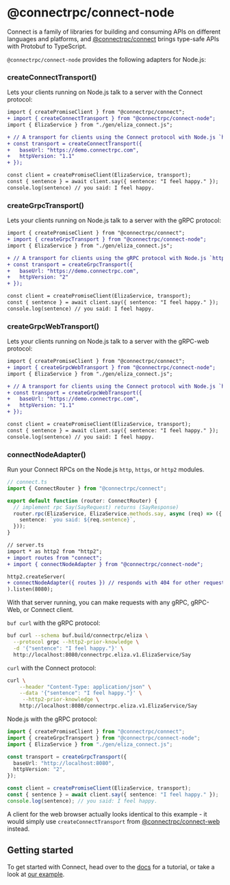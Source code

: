 # @connectrpc/connect-node

Connect is a family of libraries for building and consuming APIs on different languages and platforms, and
[@connectrpc/connect](https://www.npmjs.com/package/@connectrpc/connect) brings type-safe APIs with Protobuf to
TypeScript.

`@connectrpc/connect-node` provides the following adapters for Node.js:

### createConnectTransport()

Lets your clients running on Node.js talk to a server with the Connect protocol:

```diff
import { createPromiseClient } from "@connectrpc/connect";
+ import { createConnectTransport } from "@connectrpc/connect-node";
import { ElizaService } from "./gen/eliza_connect.js";

+ // A transport for clients using the Connect protocol with Node.js `http` module
+ const transport = createConnectTransport({
+   baseUrl: "https://demo.connectrpc.com",
+   httpVersion: "1.1"
+ });

const client = createPromiseClient(ElizaService, transport);
const { sentence } = await client.say({ sentence: "I feel happy." });
console.log(sentence) // you said: I feel happy.
```

### createGrpcTransport()

Lets your clients running on Node.js talk to a server with the gRPC protocol:

```diff
import { createPromiseClient } from "@connectrpc/connect";
+ import { createGrpcTransport } from "@connectrpc/connect-node";
import { ElizaService } from "./gen/eliza_connect.js";

+ // A transport for clients using the gRPC protocol with Node.js `http2` module
+ const transport = createGrpcTransport({
+   baseUrl: "https://demo.connectrpc.com",
+   httpVersion: "2"
+ });

const client = createPromiseClient(ElizaService, transport);
const { sentence } = await client.say({ sentence: "I feel happy." });
console.log(sentence) // you said: I feel happy.
```

### createGrpcWebTransport()

Lets your clients running on Node.js talk to a server with the gRPC-web protocol:

```diff
import { createPromiseClient } from "@connectrpc/connect";
+ import { createGrpcWebTransport } from "@connectrpc/connect-node";
import { ElizaService } from "./gen/eliza_connect.js";

+ // A transport for clients using the Connect protocol with Node.js `http` module
+ const transport = createGrpcWebTransport({
+   baseUrl: "https://demo.connectrpc.com",
+   httpVersion: "1.1"
+ });

const client = createPromiseClient(ElizaService, transport);
const { sentence } = await client.say({ sentence: "I feel happy." });
console.log(sentence) // you said: I feel happy.
```

### connectNodeAdapter()

Run your Connect RPCs on the Node.js `http`, `https`, or `http2` modules.

```ts
// connect.ts
import { ConnectRouter } from "@connectrpc/connect";

export default function (router: ConnectRouter) {
  // implement rpc Say(SayRequest) returns (SayResponse)
  router.rpc(ElizaService, ElizaService.methods.say, async (req) => ({
    sentence: `you said: ${req.sentence}`,
  }));
}
```

```diff
// server.ts
import * as http2 from "http2";
+ import routes from "connect";
+ import { connectNodeAdapter } from "@connectrpc/connect-node";

http2.createServer(
+ connectNodeAdapter({ routes }) // responds with 404 for other requests
).listen(8080);
```

With that server running, you can make requests with any gRPC, gRPC-Web, or Connect client.

`buf curl` with the gRPC protocol:

```bash
buf curl --schema buf.build/connectrpc/eliza \
  --protocol grpc --http2-prior-knowledge \
  -d '{"sentence": "I feel happy."}' \
  http://localhost:8080/connectrpc.eliza.v1.ElizaService/Say
```

`curl` with the Connect protocol:

```bash
curl \
    --header "Content-Type: application/json" \
    --data '{"sentence": "I feel happy."}' \
     --http2-prior-knowledge \
    http://localhost:8080/connectrpc.eliza.v1.ElizaService/Say
```

Node.js with the gRPC protocol:

```ts
import { createPromiseClient } from "@connectrpc/connect";
import { createGrpcTransport } from "@connectrpc/connect-node";
import { ElizaService } from "./gen/eliza_connect.js";

const transport = createGrpcTransport({
  baseUrl: "http://localhost:8080",
  httpVersion: "2",
});

const client = createPromiseClient(ElizaService, transport);
const { sentence } = await client.say({ sentence: "I feel happy." });
console.log(sentence); // you said: I feel happy.
```

A client for the web browser actually looks identical to this example - it would
simply use `createConnectTransport` from [@connectrpc/connect-web](https://www.npmjs.com/package/@connectrpc/connect-web)
instead.

## Getting started

To get started with Connect, head over to the [docs](https://connectrpc.com/docs/node/getting-started)
for a tutorial, or take a look at [our example](https://github.com/connectrpc/connect-es/tree/main/packages/example).
